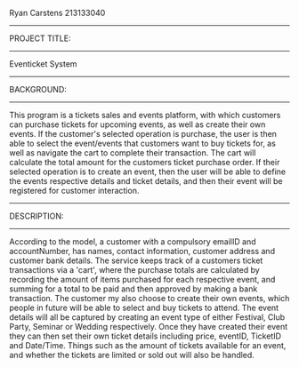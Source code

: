 Ryan Carstens 213133040
_________________________________________________________________________________
PROJECT TITLE:
_________________________________________________________________________________

Eventicket System

_________________________________________________________________________________
BACKGROUND:
_________________________________________________________________________________

This program is a tickets sales and events platform, with which customers 
can purchase tickets for upcoming events, as well as create their own events.
If the customer's selected operation is purchase, the user is then able to select 
the event/events that customers want to buy tickets for, as well as navigate 
the cart to complete their transaction. The cart will calculate the total amount
for the customers ticket purchase order. If their selected operation is to create
an event, then the user will be able to define the events respective details and
ticket details, and then their event will be registered for customer interaction.

_________________________________________________________________________________
DESCRIPTION:
_________________________________________________________________________________

According to the model, a customer with a compulsory emailID and accountNumber, 
has names, contact information, customer address and customer bank details. The
service keeps track of a customers ticket transactions via a 'cart', where the 
purchase totals are calculated by recording the amount of items 
purchased for each respective event, and summing for a total to be paid and then 
approved by making a bank transaction. The customer my also choose to create 
their own events, which people in future will be able to select and buy tickets
to attend. The event details will all be captured by creating an event type of 
either Festival, Club Party, Seminar or Wedding respectively. Once they have 
created their event they can then set their own ticket details including price, 
eventID, TicketID and Date/Time. Things such as the amount of tickets available
for an event, and whether the tickets are limited or sold out will also be 
handled. 
